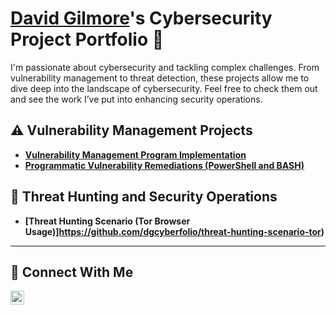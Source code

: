 # <a href="https://www.linkedin.com/in/david-gilmore1/">David Gilmore</a>'s Cybersecurity Project Portfolio 🔐

I'm passionate about cybersecurity and tackling complex challenges. From vulnerability management to threat detection, these projects allow me to dive deep into the landscape of cybersecurity. Feel free to check them out and see the work I’ve put into enhancing security operations.


## ⚠️ Vulnerability Management Projects

- **[Vulnerability Management Program Implementation](https://github.com/dgcyberfolio/Vulnerability-management-program)**
- **[Programmatic Vulnerability Remediations (PowerShell and BASH)](https://github.com/joshcybertest/programmatic-vulnerability-remediations)**

## 🚨 Threat Hunting and Security Operations

- **[Threat Hunting Scenario (Tor Browser Usage)]https://github.com/dgcyberfolio/threat-hunting-scenario-tor)**

<hr/>

## 🤳 Connect With Me

[<img align="left" alt="___________ | LinkedIn" width="22px" src="https://cdn.jsdelivr.net/npm/simple-icons@v3/icons/linkedin.svg" />][linkedin]

[linkedin]: https://linkedin.com/in/https://www.linkedin.com/in/david-gilmore1/

<!--
<img width="35" alt="image" src="https://github.com/user-attachments/assets/2f41c7cd-5ea8-4475-b451-a37161b6c3fb"> 
<img width="35" alt="image" src="https://github.com/user-attachments/assets/77649969-9910-4994-8b96-74a116cfb2a8">
-->
